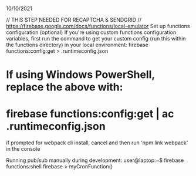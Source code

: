 10/10/2021

// THIS STEP NEEDED FOR RECAPTCHA & SENDGRID
// https://firebase.google.com/docs/functions/local-emulator
Set up functions configuration (optional)
If you're using custom functions configuration variables, first run the command to get your custom config (run this within the functions directory) in your local environment:
firebase functions:config:get > .runtimeconfig.json
# If using Windows PowerShell, replace the above with:
# firebase functions:config:get | ac .runtimeconfig.json

if prompted for webpack cli install, cancel and then run 'npm link webpack' in the console

Running pub/sub manually during development:
user@laptop:~$ firebase functions:shell
firebase > myCronFunction()